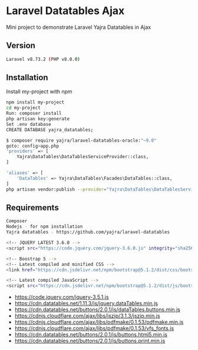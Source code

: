 
# Laravel Datatables Ajax

Mini project to demonstrate Laravel Yajra Datatables in Ajax

## Version
```bash
Laravel v8.73.2 (PHP v8.0.0)
```
## Installation

Install my-project with npm

```bash
npm install my-project
cd my-project
Run: composer install
php artisan key:generate
Set .env database
CREATE DATABASE yajra_datatables;

$ composer require yajra/laravel-datatables-oracle:"~9.0"
goto: config>app.php
'providers' => [
    Yajra\DataTables\DataTablesServiceProvider::class,
]

'aliases' => [
    'DataTables' => Yajra\DataTables\Facades\DataTables::class,
]
php artisan vendor:publish --provider="Yajra\DataTables\DataTablesServiceProvider"
```

## Requirements
```bash
Composer
Nodejs - for npm installation
Yajra datatables - https://github.com/yajra/laravel-datatables

<!-- JQUERY LATEST 3.6.0 -->
<script src="https://code.jquery.com/jquery-3.6.0.js" integrity="sha256-H+K7U5CnXl1h5ywQfKtSj8PCmoN9aaq30gDh27Xc0jk=" crossorigin="anonymous"></script>

<!-- Boostrap 5 -->
<!-- Latest compiled and minified CSS -->
<link href="https://cdn.jsdelivr.net/npm/bootstrap@5.1.2/dist/css/bootstrap.min.css" rel="stylesheet">

<!-- Latest compiled JavaScript -->
<script src="https://cdn.jsdelivr.net/npm/bootstrap@5.1.2/dist/js/bootstrap.bundle.min.js"></script>
```
<ul>
    <li>
        <a href="https://code.jquery.com/jquery-3.5.1.js">https://code.jquery.com/jquery-3.5.1.js</a>
    </li>
    <li>
        <a href="https://cdn.datatables.net/1.11.3/js/jquery.dataTables.min.js">https://cdn.datatables.net/1.11.3/js/jquery.dataTables.min.js</a>
    </li>
    <li>
        <a href="https://cdn.datatables.net/buttons/2.0.1/js/dataTables.buttons.min.js">https://cdn.datatables.net/buttons/2.0.1/js/dataTables.buttons.min.js</a>
    </li>
    <li>
        <a href="https://cdnjs.cloudflare.com/ajax/libs/jszip/3.1.3/jszip.min.js">https://cdnjs.cloudflare.com/ajax/libs/jszip/3.1.3/jszip.min.js</a>
    </li>
    <li>
        <a href="https://cdnjs.cloudflare.com/ajax/libs/pdfmake/0.1.53/pdfmake.min.js">https://cdnjs.cloudflare.com/ajax/libs/pdfmake/0.1.53/pdfmake.min.js</a>
    </li>
    <li>
        <a href="https://cdnjs.cloudflare.com/ajax/libs/pdfmake/0.1.53/vfs_fonts.js">https://cdnjs.cloudflare.com/ajax/libs/pdfmake/0.1.53/vfs_fonts.js</a>
    </li>
    <li>
        <a href="https://cdn.datatables.net/buttons/2.0.1/js/buttons.html5.min.js">https://cdn.datatables.net/buttons/2.0.1/js/buttons.html5.min.js</a>
    </li>
    <li>
        <a href="https://cdn.datatables.net/buttons/2.0.1/js/buttons.print.min.js">https://cdn.datatables.net/buttons/2.0.1/js/buttons.print.min.js</a>
    </li>
</ul>

